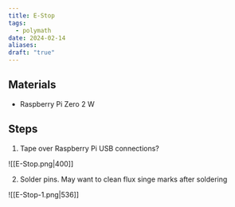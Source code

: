 ```yaml
---
title: E-Stop
tags:
  - polymath
date: 2024-02-14
aliases: 
draft: "true"
---
```

## Materials
- Raspberry Pi Zero 2 W

## Steps

1. Tape over Raspberry Pi USB connections?

![[E-Stop.png|400]]

2. Solder pins. May want to clean flux singe marks after soldering

![[E-Stop-1.png|536]]


